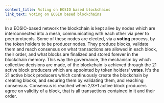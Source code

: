 ```yaml
---
content_title: Voting on EOSIO based blockchains
link_text: Voting on EOSIO based blockchains
---
```


In a EOSIO-based network the blockchain is kept alive by nodes which are interconnected into a mesh, communicating with each other via peer to peer protocols. Some of these nodes are elected, via a __voting__ process, by the token holders to be producer nodes. They produce blocks, validate them and reach consensus on what transactions are allowed in each block, their order, and what blocks are finalized and stored forever in the blockchain memory. This way the governance, the mechanism by which collective decisions are made, of the blockchain is achieved through the 21 active block producers which are appointed by token holders' __votes__. It's the 21 active block producers which continuously create the blockchain by creating blocks, and securing them by validating them, and reaching consensus. Consensus is reached when 2/3+1 active block producers agree on validity of a block, that is all transactions contained in it and their order.